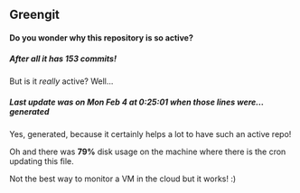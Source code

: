 ## Greengit

#### Do you wonder why this repository is so active?

##### After all it has 153 commits!

But is it *really* active? Well...

##### Last update was on Mon Feb 4 at 0:25:01 when those lines were... generated

Yes, generated, because it certainly helps a lot to have such an active repo!

Oh and there was **79%** disk usage on the machine
where there is the cron updating this file.

Not the best way to monitor a VM in the cloud but it works! :)
